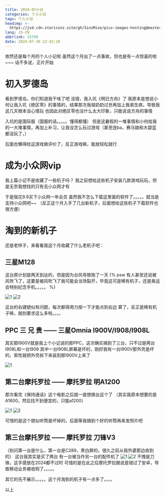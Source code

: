 ```yaml
---
title: 2024-07小记
categories: 个人小记
tags: 个人小记
headimg: >-
  https://jsd.cdn.storisinz.site/gh/SinzMise/picx-images-hosting@master/2024-07.7ljywvk0bb.webp
lang: zh-CN
abbrlink: 15799
date: 2024-07-30 22:42:19
---
```

依然还是每个月的个人小记啦
虽然这个月出了一点事故，但也是有一点惊喜的啦 ~~~
话不多说，正片开始
<!-- more -->
# 初入罗德岛
看到罗德岛，你们知道我干啥了吧
没错，我入坑《明日方舟》了
我原本是想说小何让我入坑《绝区零》的事情的，结果那次我祖奶奶过世再加上我弟生病，导致我这几天根本没心情玩
也因此对绝区零也没什么太大印象，只能说说方舟的事情

入坑的是国际服（国服的话。。。。。懂得都懂）
但是这暑假的一堆事情和小何给我的一大堆事情，再加上补习，让我没怎么玩过游戏（甚至连ba，赛马娘和大碧蓝都没玩了，）

后面也懒得给这游戏做评价了，反正游戏嘛，能放轻松就行

# 成为小众网vip
我上篇小记不是收藏了一些机子吗？
我之前想给这些机子安装几款游戏玩玩，但是无奈我想找的只有去小众网才有

于是我花9.9买下小众网一年会员
虽然我不怎么下载这里面的软件了。。。。。就当是支持小众网吧~~
（反正这个月入手了几台新机子，后面想给这些机子下载软件也很方便）

# 淘到的新机子

还是老样子，来看看我这个月收藏了什么老机子吧：
## 三星M128
这台原计划是两天到达的，但是因为台风导致拖了一天
{% psw 有人甚至还说被风吹飞了，这要是被风吹飞了我可能会当场裂开，毕竟这可是稀有机子，还是奥运会特别纪念手机。。。。。 %}

![1](https://jsd.cdn.storisinz.site/gh/SinzMise/picx-images-hosting@master/20240731/c1a54fbb55916d8f6620dddf757751d.lvmw822eq.jpg)
![2](https://jsd.cdn.storisinz.site/gh/SinzMise/picx-images-hosting@master/20240731/6fc6b0db81948cb34832ca40e11ec50.6t70wdy9dj.jpg)

这台的右键貌似有问题，每次都得用力按一下才能点到右边
算了，反正是稀有机子嘛，就别要求这么多啦。。。。

## PPC 三 兄 贵 —— 三星Omnia I900V/I908/I908L
其实那I900V就是我上个小记说的那PPC，这次确实搞到了三台，只不过是两台I908L和一台I908
其中一台I908L屏幕是坏的，刚好我有一台I900V那外壳是坏的，索性就把外壳拆下来装到那I900V上来了

![1](https://jsd.cdn.storisinz.site/gh/SinzMise/picx-images-hosting@master/20240731/613ebc652ab401e77260183401c41b0.2venfpyhas.jpg)

## 第二台摩托罗拉 —— 摩托罗拉 明A1200
那次看完《保持通话》这个电影之后就一直想搞台这个了
（其实我原本想要的是A1600，然后找不到便宜的，只能a1200）

![1](https://jsd.cdn.storisinz.site/gh/SinzMise/picx-images-hosting@master/20240731/95f222caa18e68ac9f4291bfdb5d4e6.51e21hq6w3.jpg)
![2](https://jsd.cdn.storisinz.site/gh/SinzMise/picx-images-hosting@master/20240731/416fd6ec87046b4960c74d571c72ee7.73tupjoth9.jpg)

可惜的是这个貌似听筒是坏掉的，后面等我搞到个好的听筒再来发照片吧

## 第三台摩托罗拉 —— 摩托罗拉 刀锋V3
（别问第一台是什么，第一台是C289，黑白屏的，很久之前从我外婆那边收到的）
这台我其实是买了两台
有一台被当作另一台的配件机了
![1](https://jsd.cdn.storisinz.site/gh/SinzMise/picx-images-hosting@master/20240731/020d1e7c98affcf11c42805e0d173fe.1e8idyuhdn.jpg)
![2](https://jsd.cdn.storisinz.site/gh/SinzMise/picx-images-hosting@master/20240731/f50d9ac7fb46d8f6b7506fb5c34ebe4.2venfpyn60.jpg)
不愧是刀锋，这手感放在2024都不过时
可惜的是在此之后摩托罗拉据说是错过了安卓，导致移动业务被收购了。。。。。

其它的先不展示。。。。。这个月淘到的机子有一点多了。。。。

以上
